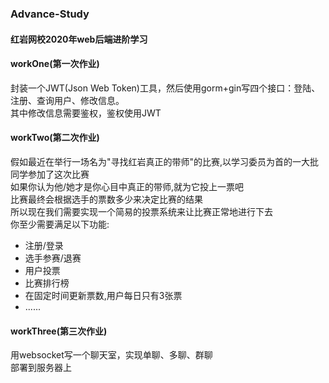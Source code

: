 ### Advance-Study  
#### 红岩网校2020年web后端进阶学习  
#### workOne(第一次作业)  
封装一个JWT(Json Web Token)工具，然后使用gorm+gin写四个接口：登陆、注册、查询用户、修改信息。  
其中修改信息需要鉴权，鉴权使用JWT  
#### workTwo(第二次作业)  
假如最近在举行一场名为"寻找红岩真正的带师"的比赛,以学习委员为首的一大批同学参加了这次比赛  
如果你认为他/她才是你心目中真正的带师,就为它投上一票吧  
比赛最终会根据选手的票数多少来决定比赛的结果  
所以现在我们需要实现一个简易的投票系统来让比赛正常地进行下去  
你至少需要满足以下功能:  
- 注册/登录  
- 选手参赛/退赛  
- 用户投票  
- 比赛排行榜  
- 在固定时间更新票数,用户每日只有3张票  
- ......  
#### workThree(第三次作业)  
用websocket写一个聊天室，实现单聊、多聊、群聊  
部署到服务器上  
